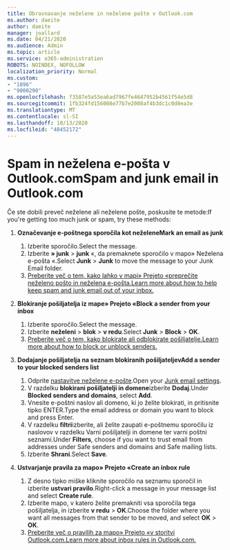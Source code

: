 ```yaml
---
title: Obravnavanje neželene in neželene pošte v Outlook.com
ms.author: daeite
author: daeite
manager: joallard
ms.date: 04/21/2020
ms.audience: Admin
ms.topic: article
ms.service: o365-administration
ROBOTS: NOINDEX, NOFOLLOW
localization_priority: Normal
ms.custom:
- "1896"
- "9000290"
ms.openlocfilehash: f3587e5a53ea6ad7967fe4647952b4561f54e5d8
ms.sourcegitcommit: 1fb324fd156008e77b7e2008af4b3dc1c0d0ea3e
ms.translationtype: MT
ms.contentlocale: sl-SI
ms.lasthandoff: 10/13/2020
ms.locfileid: "48452172"
---
```

# <a name="spam-and-junk-email-in-outlookcom"></a><span data-ttu-id="d4275-102">Spam in neželena e-pošta v Outlook.com</span><span class="sxs-lookup"><span data-stu-id="d4275-102">Spam and junk email in Outlook.com</span></span>

<span data-ttu-id="d4275-103">Če ste dobili preveč neželene ali neželene pošte, poskusite te metode:</span><span class="sxs-lookup"><span data-stu-id="d4275-103">If you're getting too much junk or spam, try these methods:</span></span>

1. <span data-ttu-id="d4275-104">**Označevanje e-poštnega sporočila kot neželene**</span><span class="sxs-lookup"><span data-stu-id="d4275-104">**Mark an email as junk**</span></span>
    1. <span data-ttu-id="d4275-105">Izberite sporočilo.</span><span class="sxs-lookup"><span data-stu-id="d4275-105">Select the message.</span></span>
    1. <span data-ttu-id="d4275-106">Izberite **» junk**  >  **junk** «, da premaknete sporočilo v mapo» Neželena e-pošta «.</span><span class="sxs-lookup"><span data-stu-id="d4275-106">Select **Junk** > **Junk** to move the message to your Junk Email folder.</span></span>
    1. [<span data-ttu-id="d4275-107">Preberite več o tem, kako lahko v mapi» Prejeto «preprečite neželeno pošto in neželena e-pošta.</span><span class="sxs-lookup"><span data-stu-id="d4275-107">Learn more about how to help keep spam and junk email out of your inbox.</span></span>](https://support.office.com/article/a3ece97b-82f8-4a5e-9ac3-e92fa6427ae4?wt.mc_id=Office_Outlook_com_Alchemy)

1. <span data-ttu-id="d4275-108">**Blokiranje pošiljatelja iz mape» Prejeto «**</span><span class="sxs-lookup"><span data-stu-id="d4275-108">**Block a sender from your inbox**</span></span>
    1. <span data-ttu-id="d4275-109">Izberite sporočilo.</span><span class="sxs-lookup"><span data-stu-id="d4275-109">Select the message.</span></span>
    1. <span data-ttu-id="d4275-110">Izberite **neželeni**  >  **blok**  >  **v redu**.</span><span class="sxs-lookup"><span data-stu-id="d4275-110">Select **Junk** > **Block** > **OK**.</span></span>
    1. [<span data-ttu-id="d4275-111">Preberite več o tem, kako blokirate ali odblokirate pošiljatelje.</span><span class="sxs-lookup"><span data-stu-id="d4275-111">Learn more about how to block or unblock senders.</span></span>](https://support.office.com/article/afba1c94-77bb-4f50-8b85-057cf52f4d5e?wt.mc_id=Office_Outlook_com_Alchemy)

1. <span data-ttu-id="d4275-112">**Dodajanje pošiljatelja na seznam blokiranih pošiljateljev**</span><span class="sxs-lookup"><span data-stu-id="d4275-112">**Add a sender to your blocked senders list**</span></span>
    1. <span data-ttu-id="d4275-113">Odprite [nastavitve neželene e-pošte](https://outlook.live.com/mail/options/mail/junkEmail/blockedSendersAndDomainsV2).</span><span class="sxs-lookup"><span data-stu-id="d4275-113">Open your [Junk email settings](https://outlook.live.com/mail/options/mail/junkEmail/blockedSendersAndDomainsV2).</span></span>
    1. <span data-ttu-id="d4275-114">V razdelku **blokirani pošiljatelji in domene**izberite **Dodaj**.</span><span class="sxs-lookup"><span data-stu-id="d4275-114">Under **Blocked senders and domains**, select **Add**.</span></span>
    1. <span data-ttu-id="d4275-115">Vnesite e-poštni naslov ali domeno, ki jo želite blokirati, in pritisnite tipko ENTER.</span><span class="sxs-lookup"><span data-stu-id="d4275-115">Type the email address or domain you want to block and press Enter.</span></span>
    1. <span data-ttu-id="d4275-116">V razdelku **filtri**izberite, ali želite zaupati e-poštnemu sporočilu iz naslovov v razdelku Varni pošiljatelji in domene ter varni poštni seznami.</span><span class="sxs-lookup"><span data-stu-id="d4275-116">Under **Filters**, choose if you want to trust email from addresses under Safe senders and domains and Safe mailing lists.</span></span>
    1. <span data-ttu-id="d4275-117">Izberite **Shrani**.</span><span class="sxs-lookup"><span data-stu-id="d4275-117">Select **Save**.</span></span>

1. <span data-ttu-id="d4275-118">**Ustvarjanje pravila za mapo» Prejeto «**</span><span class="sxs-lookup"><span data-stu-id="d4275-118">**Create an inbox rule**</span></span>
    1. <span data-ttu-id="d4275-119">Z desno tipko miške kliknite sporočilo na seznamu sporočil in izberite **ustvari pravilo**.</span><span class="sxs-lookup"><span data-stu-id="d4275-119">Right-click a message in your message list and select **Create rule**.</span></span>
    1. <span data-ttu-id="d4275-120">Izberite mapo, v katero želite premakniti vsa sporočila tega pošiljatelja, in izberite **v redu**  >  **OK**.</span><span class="sxs-lookup"><span data-stu-id="d4275-120">Choose the folder where you want all messages from that sender to be moved, and select **OK** > **OK**.</span></span>
    1. [<span data-ttu-id="d4275-121">Preberite več o pravilih za mapo» Prejeto «v storitvi Outlook.com.</span><span class="sxs-lookup"><span data-stu-id="d4275-121">Learn more about inbox rules in Outlook.com.</span></span>](https://support.office.com/article/4b094371-a5d7-49bd-8b1b-4e4896a7cc5d?wt.mc_id=Office_Outlook_com_Alchemy)
